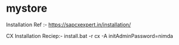 # mystore
Installation Ref :- https://sapcxexpert.in/installation/

CX Installation Reciep:- install.bat -r cx -A initAdminPassword=nimda
